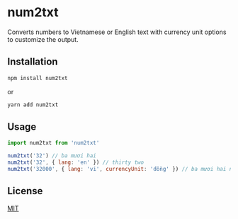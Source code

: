 # num2txt

Converts numbers to Vietnamese or English text with currency unit options to customize the output.

## Installation

```bash
npm install num2txt
```

or

```bash
yarn add num2txt
```

## Usage

```javascript
import num2txt from 'num2txt'

num2txt('32') // ba mươi hai
num2txt('32', { lang: 'en' }) // thirty two
num2txt('32000', { lang: 'vi', currencyUnit: 'đồng' }) // ba mươi hai nghìn đồng

```

## License

[MIT](https://choosealicense.com/licenses/mit/)
